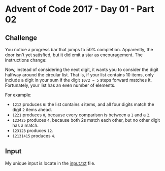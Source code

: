 # Advent of Code 2017 - Day 01 - Part 02

## Challenge
You notice a progress bar that jumps to 50% completion. 
Apparently, the door isn't yet satisfied, 
but it did emit a star as encouragement.
The instructions change:

Now, instead of considering the next digit,
it wants you to consider the digit halfway around the circular list.
That is, if your list contains 10 items,
only include a digit in your sum if the digit `10/2 = 5` steps forward matches
it.
Fortunately, your list has an even number of elements.

For example:
- `1212` produces `6`: the list contains `4` items, and all four digits match the digit `2` items ahead.
- `1221` produces `0`, because every comparison is between a `1` and a `2`.
- `123425` produces `4`, because both 2s match each other, but no other digit has a match.
- `123123` produces `12`.
- `12131415` produces `4`.

## Input
My unique input is locate in the [input.txt](input.txt) file.
